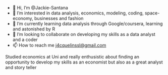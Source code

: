 - 👋 Hi, I’m @Jackie-Santana
- 👀 I’m interested in data analysis, economics, modeling, coding, space-economy, businesses and fashion
- 🌱 I’m currently learning data analysis through Google/coursera, learning and astonished by R
- 💞️ I’m looking to collaborate on developing my skills as a data analyst and a coder
- 📫 How to reach me j4cquelinssl@gmail.com

Studied economics at Uni and really enthusistic about finding an opportunity to develop my skills as an economist but also as a great analyst and story teller
<!---
Jackie-Santana/Jackie-Santana is a ✨ special ✨ repository because its `README.md` (this file) appears on your GitHub profile.
You can click the Preview link to take a look at your changes.
--->

